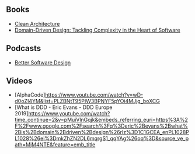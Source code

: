 ## Books

- [Clean Architecture](https://www.amazon.com/Clean-Architecture-Craftsmans-Software-Structure/dp/0134494164)
- [Domain-Driven Design: Tackling Complexity in the Heart of Software](https://www.amazon.com/Domain-Driven-Design-Tackling-Complexity-Software/dp/0321125215)

## Podcasts

- [Better Software Design](https://bettersoftwaredesign.pl/)

## Videos

- [AlphaCode]https://www.youtube.com/watch?v=wD-d0oZI4YM&list=PLZBNtT95PIW3BPNYF5pYOi4MJjg_boXCG
- [What is DDD - Eric Evans - DDD Europe 2019]https://www.youtube.com/watch?time_continue=2&v=pMuiVlnGqjk&embeds_referring_euri=https%3A%2F%2Fwww.google.com%2Fsearch%3Fq%3Deric%2Bevans%2Bwhat%2Bis%2Bdomain%2Bdriven%2Bdesign%26rlz%3D1C1GCEA_enPL1028PL1028%26ei%3DmkZhZN2DL6mqrgS1_qqYAg%26oq%3D&source_ve_path=MjM4NTE&feature=emb_title
